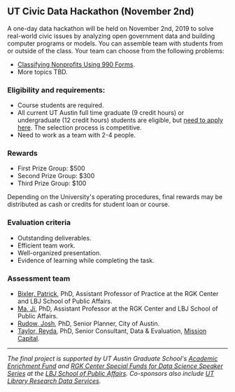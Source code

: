 ## UT Civic Data Hackathon (November 2nd)

A one-day data hackathon will be held on November 2nd, 2019 to solve real-world civic issues by analyzing open government data and building computer programs or models. You can assemble team with students from or outside of the class. Your team can choose from the following problems:

- [Classifying Nonprofits Using 990 Forms](/assets/problem_description_CDH_990forms.pdf).
- More topics TBD.

### Eligibility and requirements: 

- Course students are required.
- All current UT Austin full time graduate (9 credit hours) or undergraduate (12 credit hours) students are eligible, but [need to apply here](#). The selection process is competitive.
- Need to work as a team with 2-4 people.


### Rewards

- First Prize Group: $500
- Second Prize Group: $300
- Third Prize Group: $100

Depending on the University's operating procedures, final rewards may be distributed as cash or credits for student loan or course.

### Evaluation criteria

- Outstanding deliverables.
- Efficient team work.
- Well-organized presentation.
- Evidence of learning while completing the task.

### Assessment team

- [Bixler, Patrick](https://lbj.utexas.edu/bixler-r-patrick), PhD, Assistant Professor of Practice at the RGK Center and LBJ School of Public Affairs.
- [Ma, Ji](http://jima.me/), PhD, Assistant Professor at the RGK Center and LBJ School of Public Affairs.
- [Rudow, Josh](https://www.linkedin.com/in/joshua-rudow-87896b8b), PhD, Senior Planner, City of Austin.
- [Taylor, Reyda](https://www.linkedin.com/in/reyda-taylor-a9450a20), PhD, Senior Consultant, Data & Evaluation, [Mission Capital](https://www.missioncapital.org/).


---
*The final project is supported by UT Austin Graduate School's [Academic Enrichment Fund](https://gradschool.utexas.edu/finances/academic-enrichment) and [RGK Center Special Funds for Data Science Speaker Series](https://rgkcenter.org/) at the [LBJ School of Public Affairs](https://lbj.utexas.edu/). Co-sponsors also include [UT Library Research Data Services](https://www.lib.utexas.edu/research-help-support/research-data-services).*
